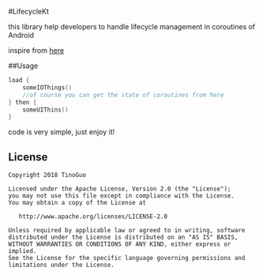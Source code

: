 #LifecycleKt

this library help developers to handle lifecycle management in coroutines of Android

inspire from [here](https://hellsoft.se/simple-asynchronous-loading-with-kotlin-coroutines-f26408f97f46)

##Usage
```kotlin
load {
    someIOThings()
    //of course you can get the state of coroutines from here
} then {
    someUIThins()
}
```
code is very simple, just enjoy it!

License
-------

    Copyright 2018 TinoGuo

    Licensed under the Apache License, Version 2.0 (the "License");
    you may not use this file except in compliance with the License.
    You may obtain a copy of the License at

       http://www.apache.org/licenses/LICENSE-2.0

    Unless required by applicable law or agreed to in writing, software
    distributed under the License is distributed on an "AS IS" BASIS,
    WITHOUT WARRANTIES OR CONDITIONS OF ANY KIND, either express or implied.
    See the License for the specific language governing permissions and
    limitations under the License.